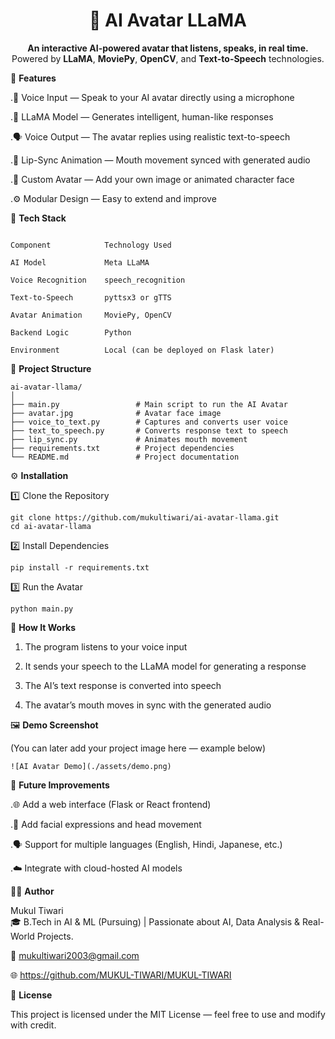 <h1 align="center">🤖 AI Avatar LLaMA</h1>

<p align="center">
  <b>An interactive AI-powered avatar that listens, speaks,  in real time.</b><br>
  Powered by <b>LLaMA</b>, <b>MoviePy</b>, <b>OpenCV</b>, and <b>Text-to-Speech</b> technologies.
</p>

🌟 <b>Features</b>

.🎤 Voice Input — Speak to your AI avatar directly using a microphone

.💬 LLaMA Model — Generates intelligent, human-like responses

.🗣️ Voice Output — The avatar replies using realistic text-to-speech

.🧏 Lip-Sync Animation — Mouth movement synced with generated audio

.🧍 Custom Avatar — Add your own image or animated character face

.⚙️ Modular Design — Easy to extend and improve

🧩 <b>Tech Stack</b>
```

Component            Technology Used

AI Model             Meta LLaMA

Voice Recognition    speech_recognition

Text-to-Speech       pyttsx3 or gTTS

Avatar Animation     MoviePy, OpenCV

Backend Logic        Python

Environment          Local (can be deployed on Flask later)
```
📁 <b>Project Structure</b>
```
ai-avatar-llama/
│
├── main.py                 # Main script to run the AI Avatar
├── avatar.jpg              # Avatar face image
├── voice_to_text.py        # Captures and converts user voice
├── text_to_speech.py       # Converts response text to speech
├── lip_sync.py             # Animates mouth movement
├── requirements.txt        # Project dependencies
└── README.md               # Project documentation
```

⚙️ <b>Installation</b>

1️⃣ Clone the Repository
```
git clone https://github.com/mukultiwari/ai-avatar-llama.git
cd ai-avatar-llama
```

2️⃣ Install Dependencies
```
pip install -r requirements.txt
```

3️⃣ Run the Avatar
```
python main.py
```
🧠 <b>How It Works</b>

1. The program listens to your voice input

2. It sends your speech to the LLaMA model for generating a response

3. The AI’s text response is converted into speech

4. The avatar’s mouth moves in sync with the generated audio

🖼️ <b>Demo Screenshot</b>

(You can later add your project image here — example below)
```
![AI Avatar Demo](./assets/demo.png)
```

🚀 <b>Future Improvements</b>

.🌐 Add a web interface (Flask or React frontend)

.🧍 Add facial expressions and head movement

.🗣️ Support for multiple languages (English, Hindi, Japanese, etc.)

.☁️ Integrate with cloud-hosted AI models

🧑‍💻 <b>Author</b>

Mukul Tiwari<br>
🎓 B.Tech in AI & ML (Pursuing) | Passionate about AI, Data Analysis & Real-World Projects.

📧 mukultiwari2003@gmail.com 
 
🌐 https://github.com/MUKUL-TIWARI/MUKUL-TIWARI


📜 <b>License</b>

This project is licensed under the MIT License — feel free to use and modify with credit.
